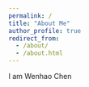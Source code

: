 ```yaml
---
permalink: /
title: "About Me"
author_profile: true
redirect_from: 
  - /about/
  - /about.html
---
```


I am Wenhao Chen

